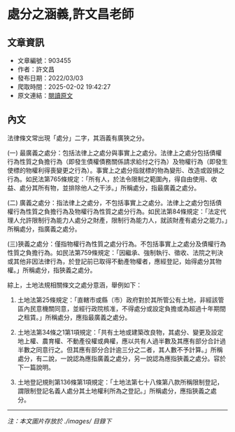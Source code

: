 # 處分之涵義,許文昌老師

## 文章資訊
- 文章編號：903455
- 作者：許文昌
- 發布日期：2022/03/03
- 爬取時間：2025-02-02 19:42:27
- 原文連結：[閱讀原文](https://real-estate.get.com.tw/Columns/detail.aspx?no=903455)

## 內文
法律條文常出現「處分」二字，其涵義有廣狹之分。

(一) 最廣義之處分：包括法律上之處分與事實上之處分。法律上之處分包括債權行為性質之負擔行為（即發生債權債務關係請求給付之行為）及物權行為（即發生使標的物權利得喪變更之行為）。事實上之處分指就標的物為變形、改造或毀損之行為。如民法第765條規定：「所有人，於法令限制之範圍內，得自由使用、收益、處分其所有物，並排除他人之干涉。」所稱處分，指最廣義之處分。

(二) 廣義之處分：指法律上之處分，不包括事實上之處分。法律上之處分包括債權行為性質之負擔行為及物權行為性質之處分行為。如民法第84條規定：「法定代理人允許限制行為能力人處分之財產，限制行為能力人，就該財產有處分之能力。」所稱處分，指廣義之處分。

(三)狹義之處分：僅指物權行為性質之處分行為。不包括事實上之處分及債權行為性質之負擔行為。如民法第759條規定：「因繼承、強制執行、徵收、法院之判決或其他非因法律行為，於登記前已取得不動產物權者，應經登記，始得處分其物權。」所稱處分，指狹義之處分。

綜上，土地法規相關條文之處分意涵，舉例如下：

1. 土地法第25條規定：「直轄市或縣（市）政府對於其所管公有土地，非經該管區內民意機關同意，並經行政院核准，不得處分或設定負擔或為超過十年期間之租賃。」所稱處分，應指最廣義之處分。

2. 土地法第34條之1第1項規定：「共有土地或建築改良物，其處分、變更及設定地上權、農育權、不動產役權或典權，應以共有人過半數及其應有部分合計過半數之同意行之。但其應有部分合計逾三分之二者，其人數不予計算。」所稱處分，有二說，一說認為應指廣義之處分，另一說認為應指狹義之處分。容於下一篇說明。

3. 土地登記規則第136條第1項規定：「土地法第七十八條第八款所稱限制登記，謂限制登記名義人處分其土地權利所為之登記。」所稱處分，應指狹義之處分。

---
*注：本文圖片存放於 ./images/ 目錄下*
